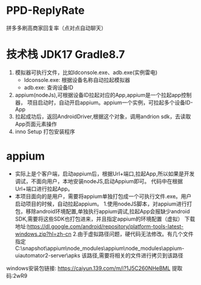 # PPD-ReplyRate
拼多多刷高商家回复率（点对点自动聊天）

# 技术栈  JDK17   Gradle8.7
1. 模拟器可执行文件，比如ldconsole.exe、adb.exe(实例雷电)
    - ldconsole.exe: 根据设备名称自动拉起模拟器
    - adb.exe: 查询设备ID
2. appium(nodeJs),可根据设备ID拉起对应的App,appium是一个拉起app控制器，
    项目启动时，自动开启appium。appium一个实例，可拉起多个设备ID-App
3. 拉起成功后，返回AndroidDriver,根据这个对象，调用andrion sdk，去读取App页面元素操作
4. inno Setup 打包安装程序


# appium
  - 实际上是个客户端，启动appium后，根据Url+端口,拉起App,所以如果是开发调试，不面向用户，本地安装nodeJS,启动Appium即可。
  代码中在根据Url+端口进行拉起App。
  - 本项目面向的是用户，需要将appium单独打包成一个可执行文件.exe。用户启动项目的时候，自动拉起appium。
    1.使用nodeJS脚本，对appium进行打包，移除android环境配置,单独执行appium调试,拉起App会报缺少android SDK,需要将这些SDK也打包进来，并且指定appium的环境配置（虚拟）
       下载地址:https://dl.google.com/android/repository/platform-tools-latest-windows.zip?hl=zh-cn
    2.由于虚拟路径问题，硬代码无法修改。有几个文件指定
    C:\snapshot\appium\node_modules\appium\node_modules\appium-uiautomator2-server\apks
    该路径,需要将相关的文件进行拷贝到该路径
  

windows安装包链接: https://caiyun.139.com/m/i?1J5C260NHeBML  提取码:2wR9